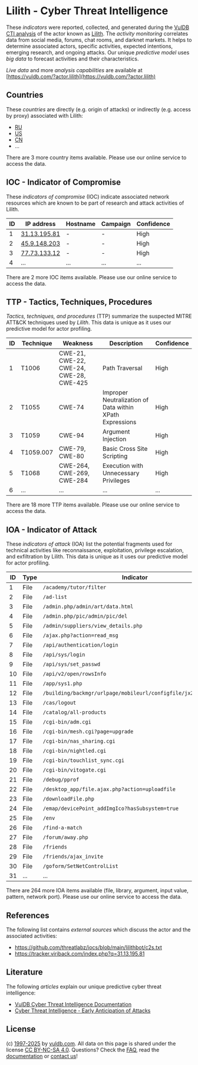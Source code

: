 # Lilith - Cyber Threat Intelligence

These _indicators_ were reported, collected, and generated during the [VulDB CTI analysis](https://vuldb.com/?kb.cti) of the actor known as [Lilith](https://vuldb.com/?actor.lilith). The _activity monitoring_ correlates data from social media, forums, chat rooms, and darknet markets. It helps to determine associated actors, specific activities, expected intentions, emerging research, and ongoing attacks. Our unique _predictive model_ uses _big data_ to forecast activities and their characteristics.

_Live data_ and more _analysis capabilities_ are available at [https://vuldb.com/?actor.lilith](https://vuldb.com/?actor.lilith)

## Countries

These _countries_ are directly (e.g. origin of attacks) or indirectly (e.g. access by proxy) associated with Lilith:

* [RU](https://vuldb.com/?country.ru)
* [US](https://vuldb.com/?country.us)
* [CN](https://vuldb.com/?country.cn)
* ...

There are 3 more country items available. Please use our online service to access the data.

## IOC - Indicator of Compromise

These _indicators of compromise_ (IOC) indicate associated network resources which are known to be part of research and attack activities of Lilith.

ID | IP address | Hostname | Campaign | Confidence
-- | ---------- | -------- | -------- | ----------
1 | [31.13.195.81](https://vuldb.com/?ip.31.13.195.81) | - | - | High
2 | [45.9.148.203](https://vuldb.com/?ip.45.9.148.203) | - | - | High
3 | [77.73.133.12](https://vuldb.com/?ip.77.73.133.12) | - | - | High
4 | ... | ... | ... | ...

There are 2 more IOC items available. Please use our online service to access the data.

## TTP - Tactics, Techniques, Procedures

_Tactics, techniques, and procedures_ (TTP) summarize the suspected MITRE ATT&CK techniques used by _Lilith_. This data is unique as it uses our predictive model for actor profiling.

ID | Technique | Weakness | Description | Confidence
-- | --------- | -------- | ----------- | ----------
1 | T1006 | CWE-21, CWE-22, CWE-24, CWE-28, CWE-425 | Path Traversal | High
2 | T1055 | CWE-74 | Improper Neutralization of Data within XPath Expressions | High
3 | T1059 | CWE-94 | Argument Injection | High
4 | T1059.007 | CWE-79, CWE-80 | Basic Cross Site Scripting | High
5 | T1068 | CWE-264, CWE-269, CWE-284 | Execution with Unnecessary Privileges | High
6 | ... | ... | ... | ...

There are 18 more TTP items available. Please use our online service to access the data.

## IOA - Indicator of Attack

These _indicators of attack_ (IOA) list the potential fragments used for technical activities like reconnaissance, exploitation, privilege escalation, and exfiltration by Lilith. This data is unique as it uses our predictive model for actor profiling.

ID | Type | Indicator | Confidence
-- | ---- | --------- | ----------
1 | File | `/academy/tutor/filter` | High
2 | File | `/ad-list` | Medium
3 | File | `/admin.php/admin/art/data.html` | High
4 | File | `/admin.php/pic/admin/pic/del` | High
5 | File | `/admin/suppliers/view_details.php` | High
6 | File | `/ajax.php?action=read_msg` | High
7 | File | `/api/authentication/login` | High
8 | File | `/api/sys/login` | High
9 | File | `/api/sys/set_passwd` | High
10 | File | `/api/v2/open/rowsInfo` | High
11 | File | `/app/sys1.php` | High
12 | File | `/building/backmgr/urlpage/mobileurl/configfile/jx2_config.ini` | High
13 | File | `/cas/logout` | Medium
14 | File | `/catalog/all-products` | High
15 | File | `/cgi-bin/adm.cgi` | High
16 | File | `/cgi-bin/mesh.cgi?page=upgrade` | High
17 | File | `/cgi-bin/nas_sharing.cgi` | High
18 | File | `/cgi-bin/nightled.cgi` | High
19 | File | `/cgi-bin/touchlist_sync.cgi` | High
20 | File | `/cgi-bin/vitogate.cgi` | High
21 | File | `/debug/pprof` | Medium
22 | File | `/desktop_app/file.ajax.php?action=uploadfile` | High
23 | File | `/downloadFile.php` | High
24 | File | `/emap/devicePoint_addImgIco?hasSubsystem=true` | High
25 | File | `/env` | Low
26 | File | `/find-a-match` | High
27 | File | `/forum/away.php` | High
28 | File | `/friends` | Medium
29 | File | `/friends/ajax_invite` | High
30 | File | `/goform/SetNetControlList` | High
31 | ... | ... | ...

There are 264 more IOA items available (file, library, argument, input value, pattern, network port). Please use our online service to access the data.

## References

The following list contains _external sources_ which discuss the actor and the associated activities:

* https://github.com/threatlabz/iocs/blob/main/lilithbot/c2s.txt
* https://tracker.viriback.com/index.php?q=31.13.195.81

## Literature

The following _articles_ explain our unique predictive cyber threat intelligence:

* [VulDB Cyber Threat Intelligence Documentation](https://vuldb.com/?kb.cti)
* [Cyber Threat Intelligence - Early Anticipation of Attacks](https://www.scip.ch/en/?labs.20201022)

## License

(c) [1997-2025](https://vuldb.com/?kb.changelog) by [vuldb.com](https://vuldb.com/?kb.about). All data on this page is shared under the license [CC BY-NC-SA 4.0](https://creativecommons.org/licenses/by-nc-sa/4.0/). Questions? Check the [FAQ](https://vuldb.com/?kb.faq), read the [documentation](https://vuldb.com/?kb) or [contact us](https://vuldb.com/?contact)!
